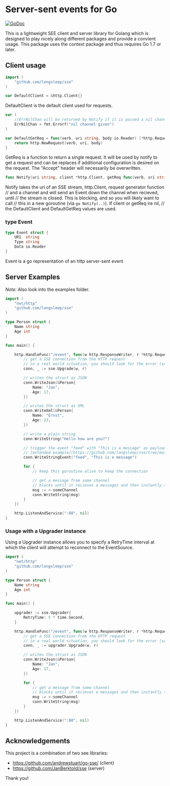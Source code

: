# Server-sent events for Go
[![GoDoc](https://godoc.org/github.com/longsleep/sse?status.svg)](https://godoc.org/github.com/longsleep/sse)

This is a lightweight SEE client and server library for Golang which is designed
to play nicely along different packages and provide a convient usage. This
package uses the context package and thus requires Go 1.7 or later.

## Client usage

```go
import (
	"github.com/longsleep/sse"
)
```

```go
var DefaultClient = &http.Client{}
```
DefaultClient is the default client used for requests.

```go
var (
	//ErrNilChan will be returned by Notify if it is passed a nil channel
	ErrNilChan = fmt.Errorf("nil channel given")
)
```

```go
var DefaultGetReq = func(verb, uri string, body io.Reader) (*http.Request, error) {
	return http.NewRequest(verb, uri, body)
}
```
GetReq is a function to return a single request. It will be used by notify to
get a request and can be replaces if additional configuration is desired on the
request. The "Accept" header will necessarily be overwritten.

```go
func Notify(uri string, client *http.Client, getReq func(verb, uri string, body io.Reader) (*http.Request, error), evCh chan<- *Event) error
```
Notify takes the uri of an SSE stream, http.Client, request generator function 
// and a channel and will send an Event down the channel when recieved, until
// the stream is closed. This is  blocking, and so you will likely want to call
// this in a new goroutine (via `go Notify(..)`). If client or getReq ire nil, 
// the DefaultClient and DefaultGetReq values are used.

### type Event

```go
type Event struct {
	URI  string
	Type string
	Data io.Reader
}
```

Event is a go representation of an http server-sent event

## Server Examples

*Note:* Also look into the examples folder.

```go
import (
	"net/http"
	"github.com/longsleep/sse"
)

type Person struct {
	Name string
	Age int
}

func main() {

	http.HandleFunc("/event", func(w http.ResponseWriter, r *http.Request) {
		// get a SSE connection from the HTTP request
		// in a real world situation, you should look for the error (second return value)
		conn, _ := sse.Upgrade(w, r)

		// writes the struct as JSON
		conn.WriteJson(&Person{
			Name: "Jan",
			Age: 17,
		})

		// writes the struct as XML
		conn.WriteXml(&Person{
			Name: "Ernst",
			Age: 23,
		})

		// write a plain string
		conn.WriteString("Hello how are you?")

		// trigger the event "feed" with "This is a message" as payload
		// [extended example](https://github.com/longsleep/sse/tree/master/examples/events)
		conn.WriteStringEvent("feed", "This is a message")

		for {
			// keep this goroutine alive to keep the connection

			// get a message from some channel
			// blocks until it recieves a messages and then instantly sends it to the client
			msg := <-someChannel
			conn.WriteString(msg)
		}
	})

	http.ListenAndService(":80", nil)
}

```

### Usage with a Upgrader instance

Using a Upgrader instance allows you to specify a RetryTime interval at which the client will attempt to reconnect to the EventSource.

```go
import (
	"net/http"
	"github.com/longsleep/sse"
)

type Person struct {
	Name string
	Age int
}

func main() {

	upgrader := sse.Upgrader{
		RetryTime: 5 * time.Second,
	}

	http.HandleFunc("/event", func(w http.ResponseWriter, r *http.Request) {
		// get a SSE connection from the HTTP request
		// in a real world situation, you should look for the error (second return value)
		conn, _ := upgrader.Upgrade(w, r)

		// writes the struct as JSON
		conn.WriteJson(&Person{
			Name: "Jan",
			Age: 17,
		})

		for {
			// get a message from some channel
			// blocks until it recieves a messages and then instantly sends it to the client
			msg := <-someChannel
			conn.WriteString(msg)
		}
	})

	http.ListenAndService(":80", nil)
}

```

## Acknowledgements

This project is a combination of two see libraries:

- https://github.com/andrewstuart/go-sse/ (client)
- https://github.com/JanBerktold/sse (server)

Thank you!
